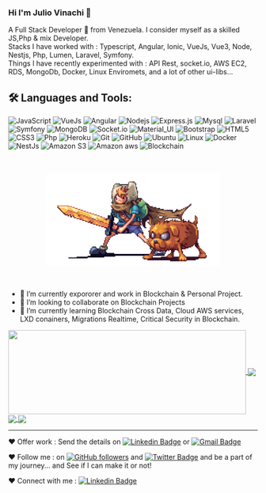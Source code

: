 ### Hi I'm Julio Vinachi 👋
<p>
A Full Stack Developer 🚀 from Venezuela. I consider myself as a skilled JS,Php & mix Developer.
<br/>
Stacks I have worked with : Typescript, Angular, Ionic, VueJs, Vue3, Node, Nestjs, Php, Lumen, Laravel, Symfony.
<br/>  
Things I have recently experimented with : API Rest, socket.io, AWS EC2, RDS, MongoDb, Docker, Linux Enviromets, and a lot of other ui-libs...
<br/>
</p>

## 🛠️ Languages and Tools:

![JavaScript](https://img.shields.io/badge/-JavaScript-black?style=flat-square&logo=javascript)
![VueJs](https://img.shields.io/badge/-VueJs-black?style=flat-square&logo=vue.js)
![Angular](https://img.shields.io/badge/-Angular-black?style=flat-square&logo=angular)
![Nodejs](https://img.shields.io/badge/-Nodejs-black?style=flat-square&logo=Node.js)
![Express.js](https://img.shields.io/badge/-Express-black?style=flat-square&logo=expressjs)
![Mysql](https://img.shields.io/badge/-MySQL-black?style=flat-square&logo=mysql)
![Laravel](https://img.shields.io/badge/-Laravel-black?style=flat-square&logo=laravel)
![Symfony](https://img.shields.io/badge/-Symfony-black?style=flat-square&logo=symfony)
![MongoDB](https://img.shields.io/badge/-MongoDB-black?style=flat-square&logo=mongodb)
![Socket.io](https://img.shields.io/badge/-Socket-black?style=flat-square&logo=socket.io)
![Material_UI](https://img.shields.io/badge/-Material_UI-black?style=flat-square&logo=material-ui)
![Bootstrap](https://img.shields.io/badge/-Bootstrap-black?style=flat-square&logo=bootstrap)
![HTML5](https://img.shields.io/badge/-HTML5-black?style=flat-square&logo=html5&logoColor=white)
![CSS3](https://img.shields.io/badge/-CSS3-black?style=flat-square&logo=css3)
![Php](https://img.shields.io/badge/-PHP-black?style=flat-square&logo=php)
![Heroku](https://img.shields.io/badge/-Heroku-black?style=flat-square&logo=heroku)
![Git](https://img.shields.io/badge/-Git-black?style=flat-square&logo=git)
![GitHub](https://img.shields.io/badge/-GitHub-black?style=flat-square&logo=github)
![Ubuntu](https://img.shields.io/badge/-Ubuntu-black?style=flat-square&logo=ubuntu)
![Linux](https://img.shields.io/badge/-Linux-black?style=flat-square&logo=linux)
![Docker](https://img.shields.io/badge/-Docker-black?style=flat-square&logo=docker)
![NestJs](https://img.shields.io/badge/-Nestjs-black?style=flat-square&logo=nestjs)
![Amazon S3](https://img.shields.io/badge/-Amazon_S3-black?style=flat-square&logo=s3)
![Amazon aws](https://img.shields.io/badge/-Amazon_AWS-black?style=flat-square&logo=aws)
![Blockchain](https://img.shields.io/badge/-Blockchain-black?style=flat-square&logo=blockchain)

<br>
  <p align="center">
  <img src="https://github.com/julio899/julio899/blob/main/preview.gif" width="350" aling="center"/>
  </p>
<br>

- 🔭 I’m currently expororer and work in Blockchain & Personal Project. 
- 👯 I’m looking to collaborate on Blockchain Projects
- 🌱 I’m currently learning Blockchain Cross Data, Cloud AWS services, LXD conainers, Migrations Realtime, Critical Security in Blockchain.

<a href="https://github.com/julio899">
  <img align="center" src="https://github-readme-stats.vercel.app/api?username=julio899&hide=contribs&count_private=true&show_icons=true&include_all_commits=true" height="170px"  width="480px"/>
  <img align="center" src="https://github-readme-stats.vercel.app/api/top-langs/?username=julio899&layout=compact" height="170px"/>
</a>
<a href="https://github.com/julio899">
  <img align="center" src="https://github-readme-stats.vercel.app/api/pin/?username=julio899&repo=smart-contracts-subscription"/>
  <img align="center" src="https://github-readme-stats.vercel.app/api/pin/?username=julio899&repo=j899"/>
</a>

---


❤️ Offer work : Send the details on [![Linkedin Badge](https://img.shields.io/badge/-Julio_Vinachi-blue?style=flat-square&logo=Linkedin&logoColor=white&link=https://www.linkedin.com/in/aman-atg/)](https://www.linkedin.com/in/julio899/)
or [![Gmail Badge](https://img.shields.io/badge/-julio899@gmail.com-c14438?style=flat-square&logo=Gmail&logoColor=white&link=mailto:jluio899@gmail.com)](mailto:julio899@gmail.com)

❤️ Follow me : on [![GitHub followers](https://img.shields.io/github/followers/aman-atg?label=Follow&style=social)](https://github.com/julio899/?tab=follow) and [![Twitter Badge](https://img.shields.io/badge/-@julio899-1ca0f1?style=flat-square&labelColor=1ca0f1&logo=twitter&logoColor=white&link=https://twitter.com/julio899)](https://twitter.com/julio899)
and be a part of my journey... and See if I can make it or not!

❤️ Connect with me : [![Linkedin Badge](https://img.shields.io/badge/-Julio_Vinachi-blue?style=flat-square&logo=Linkedin&logoColor=white&link=https://www.linkedin.com/in/julio899/)](https://www.linkedin.com/in/julio899/)

<!--
**julio899/julio899** is a ✨ _special_ ✨ repository because its `README.md` (this file) appears on your GitHub profile.

Here are some ideas to get you started:

- 🔭 I’m currently working on ...
- 🌱 I’m currently learning ...
- 👯 I’m looking to collaborate on ...
- 🤔 I’m looking for help with ...
- 💬 Ask me about ...
- 📫 How to reach me: ...
- 😄 Pronouns: ...
- ⚡ Fun fact: ...


[![GitHub stats](https://github-readme-stats.vercel.app/api?username=julio899&hide=contribs&count_private=true&show_icons=true&include_all_commits=true)](https://github.com/anuraghazra/github-readme-stats) 

[![Most used languages](https://github-readme-stats.vercel.app/api/top-langs/?username=julio899&layout=compact)](https://github.com/anuraghazra/github-readme-stats)

https://github-readme-stats.vercel.app/api/pin/?username=julio899&repo=smart-contracts-subscription
-->
